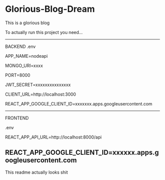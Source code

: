 # Glorious-Blog-Dream
This is a glorious blog



To actually run this project you need...


--------------------------------------------
BACKEND
.env

APP_NAME=nodeapi

MONGO_URI=xxxx

PORT=8000

JWT_SECRET=xxxxxxxxxxxxxxx

CLIENT_URL=http://localhost:3000

REACT_APP_GOOGLE_CLIENT_ID=xxxxxxx.apps.googleusercontent.com

-------------------------------------------------------------------------
FRONTEND

.env

REACT_APP_API_URL=http://localhost:8000/api

REACT_APP_GOOGLE_CLIENT_ID=xxxxxx.apps.googleusercontent.com
--------------------------------------------------
This readme actually looks shit
